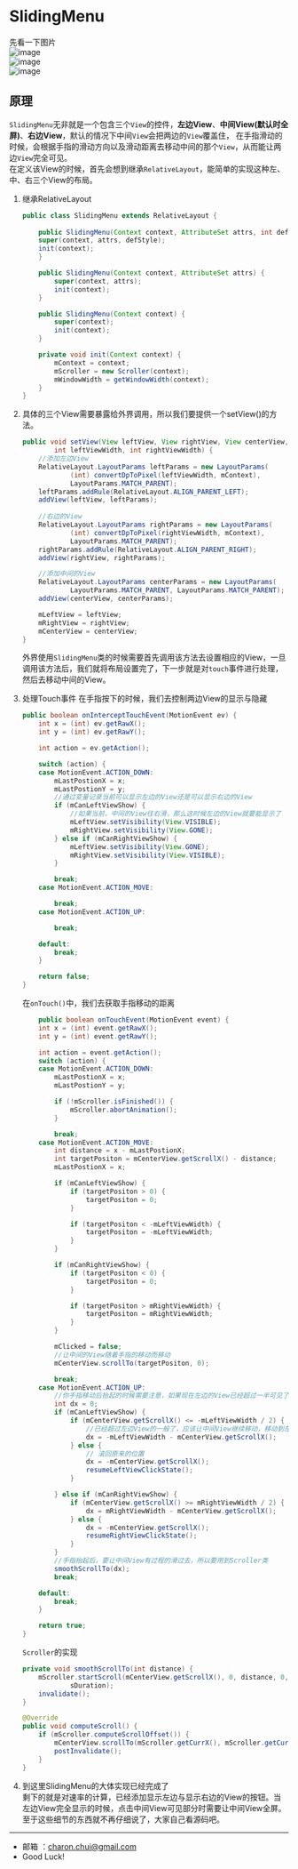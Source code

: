 SlidingMenu
===

先看一下图片      
![image](https://raw.githubusercontent.com/CharonChui/Pictures/master/slidingmenu_1.png?raw=true)    
![image](https://raw.githubusercontent.com/CharonChui/Pictures/master/slidingmenu_2.png?raw=true)   
![image](https://raw.githubusercontent.com/CharonChui/Pictures/master/slidingmenu_3.png?raw=true)   


原理
---

`SlidingMenu`无非就是一个包含三个`View`的控件，**左边View**、**中间View(默认时全屏)**、**右边View**，默认的情况下中间`View`会把两边的`View`覆盖住，
在手指滑动的时候，会根据手指的滑动方向以及滑动距离去移动中间的那个`View`，从而能让两边`View`完全可见。    
在定义该View的时候，首先会想到继承`RelativeLayout`，能简单的实现这种左、中、右三个View的布局。

1. 继承RelativeLayout
	```java
	public class SlidingMenu extends RelativeLayout {
		
		public SlidingMenu(Context context, AttributeSet attrs, int defStyle) {
		super(context, attrs, defStyle);
		init(context);
		}
	
		public SlidingMenu(Context context, AttributeSet attrs) {
			super(context, attrs);
			init(context);
		}
	
		public SlidingMenu(Context context) {
			super(context);
			init(context);
		}
	
		private void init(Context context) {
			mContext = context;
			mScroller = new Scroller(context);
			mWindowWidth = getWindowWidth(context);
		}
	}
	```

2. 具体的三个View需要暴露给外界调用，所以我们要提供一个setView()的方法。
	```java
	public void setView(View leftView, View rightView, View centerView,
			int leftViewWidth, int rightViewWidth) {
		//添加左边View
		RelativeLayout.LayoutParams leftParams = new LayoutParams(
				(int) convertDpToPixel(leftViewWidth, mContext),
				LayoutParams.MATCH_PARENT);
		leftParams.addRule(RelativeLayout.ALIGN_PARENT_LEFT);
		addView(leftView, leftParams);
		
		//右边的View
		RelativeLayout.LayoutParams rightParams = new LayoutParams(
				(int) convertDpToPixel(rightViewWidth, mContext),
				LayoutParams.MATCH_PARENT);
		rightParams.addRule(RelativeLayout.ALIGN_PARENT_RIGHT);
		addView(rightView, rightParams);
	
		//添加中间的View
		RelativeLayout.LayoutParams centerParams = new LayoutParams(
				LayoutParams.MATCH_PARENT, LayoutParams.MATCH_PARENT);
		addView(centerView, centerParams);
	
		mLeftView = leftView;
		mRightView = rightView;
		mCenterView = centerView;
	}
	```
	外界使用`SlidingMenu`类的时候需要首先调用该方法去设置相应的View，一旦调用该方法后，我们就将布局设置完了，下一步就是对`touch`事件进行处理，然后去移动中间的View。

3. 处理Touch事件
	在手指按下的时候，我们去控制两边View的显示与隐藏
	```java
	public boolean onInterceptTouchEvent(MotionEvent ev) {
		int x = (int) ev.getRawX();
		int y = (int) ev.getRawY();
	
		int action = ev.getAction();
	
		switch (action) {
		case MotionEvent.ACTION_DOWN:
			mLastPostionX = x;
			mLastPostionY = y;
			//通过变量记录当前可以显示左边的View还是可以显示右边的View
			if (mCanLeftViewShow) {
				//如果当前，中间的View往右滑，那么这时候左边的View就要能显示了
				mLeftView.setVisibility(View.VISIBLE);
				mRightView.setVisibility(View.GONE);
			} else if (mCanRightViewShow) {
				mLeftView.setVisibility(View.GONE);
				mRightView.setVisibility(View.VISIBLE);
			}
	
			break;
		case MotionEvent.ACTION_MOVE:
	
			break;
		case MotionEvent.ACTION_UP:
	
			break;
	
		default:
			break;
		}
	
		return false;
	}
	```
	在`onTouch()`中，我们去获取手指移动的距离
	```java
		public boolean onTouchEvent(MotionEvent event) {
		int x = (int) event.getRawX();
		int y = (int) event.getRawY();
	
		int action = event.getAction();
		switch (action) {
		case MotionEvent.ACTION_DOWN:
			mLastPostionX = x;
			mLastPostionY = y;
	
			if (!mScroller.isFinished()) {
				mScroller.abortAnimation();
			}
	
			break;
		case MotionEvent.ACTION_MOVE:
			int distance = x - mLastPostionX;
			int targetPositon = mCenterView.getScrollX() - distance;
			mLastPostionX = x;
	
			if (mCanLeftViewShow) {
				if (targetPositon > 0) {
					targetPositon = 0;
				}
	
				if (targetPositon < -mLeftViewWidth) {
					targetPositon = -mLeftViewWidth;
				}
			}
	
			if (mCanRightViewShow) {
				if (targetPositon < 0) {
					targetPositon = 0;
				}
	
				if (targetPositon > mRightViewWidth) {
					targetPositon = mRightViewWidth;
				}
			}
	
			mClicked = false;
			//让中间的View随着手指的移动而移动
			mCenterView.scrollTo(targetPositon, 0);
	
			break;
		case MotionEvent.ACTION_UP:
			//你手指移动后抬起的时候需要注意，如果现在左边的View已经超过一半可见了，这时候就算你抬起手指了，SlidingMenu也要滑动到右边让左边View完全可见。当然还有就是你滑动的飞快，然后突然抬起了手指，这时候就要进行速率的计算了，我们先不说速率
			int dx = 0;
			if (mCanLeftViewShow) {
				if (mCenterView.getScrollX() <= -mLeftViewWidth / 2) {
					//已经超过左边View的一般了，应该让中间View继续移动，移动到左边View完全可见
					dx = -mLeftViewWidth - mCenterView.getScrollX();
				} else {
					// 滚回原来的位置
					dx = -mCenterView.getScrollX();
					resumeLeftViewClickState();
				}
	
			} else if (mCanRightViewShow) {
				if (mCenterView.getScrollX() >= mRightViewWidth / 2) {
					dx = mRightViewWidth - mCenterView.getScrollX();
				} else {
					dx = -mCenterView.getScrollX();
					resumeRightViewClickState();
				}
			}
			//手指抬起后，要让中间View有过程的滑过去，所以要用到Scroller类
			smoothScrollTo(dx);
			break;
	
		default:
			break;
		}
	
		return true;
	}
	```

	`Scroller`的实现       
	```java
	private void smoothScrollTo(int distance) {
		mScroller.startScroll(mCenterView.getScrollX(), 0, distance, 0,
				sDuration);
		invalidate();
	}

	@Override
	public void computeScroll() {
		if (mScroller.computeScrollOffset()) {
			mCenterView.scrollTo(mScroller.getCurrX(), mScroller.getCurrY());
			postInvalidate();
		}
	}
	```

4. 到这里SlidingMenu的大体实现已经完成了        
	剩下的就是对速率的计算，已经添加显示左边与显示右边的View的按钮。当左边View完全显示的时候，点击中间View可见部分时需要让中间View全屏。
	至于这些细节的东西就不再仔细说了，大家自己看源码吧。

---

- 邮箱 ：charon.chui@gmail.com  
- Good Luck! 
